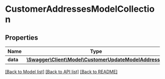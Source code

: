 # CustomerAddressesModelCollection

## Properties
Name | Type | Description | Notes
------------ | ------------- | ------------- | -------------
**data** | [**\Swagger\Client\Model\CustomerUpdateModelAddresses**](CustomerUpdateModelAddresses.md) |  | [optional] 


[[Back to Model list]](../README.md#documentation-for-models) [[Back to API list]](../README.md#documentation-for-api-endpoints) [[Back to README]](../README.md)


